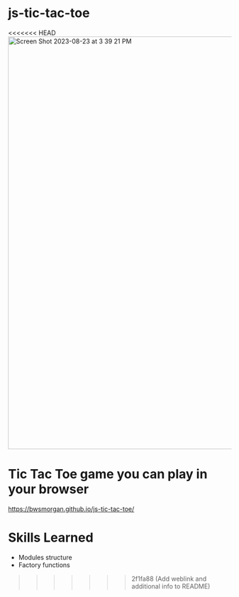 # js-tic-tac-toe
<<<<<<< HEAD
<img width="929" alt="Screen Shot 2023-08-23 at 3 39 21 PM" src="https://github.com/Bwsmorgan/js-tic-tac-toe/assets/16944078/fbe3227f-062f-4a35-8221-ff260becc088">

Tic Tac Toe game you can play in your browser
=======

https://bwsmorgan.github.io/js-tic-tac-toe/

# Skills Learned

- Modules structure
- Factory functions
>>>>>>> 2f1fa88 (Add weblink and additional info to README)
